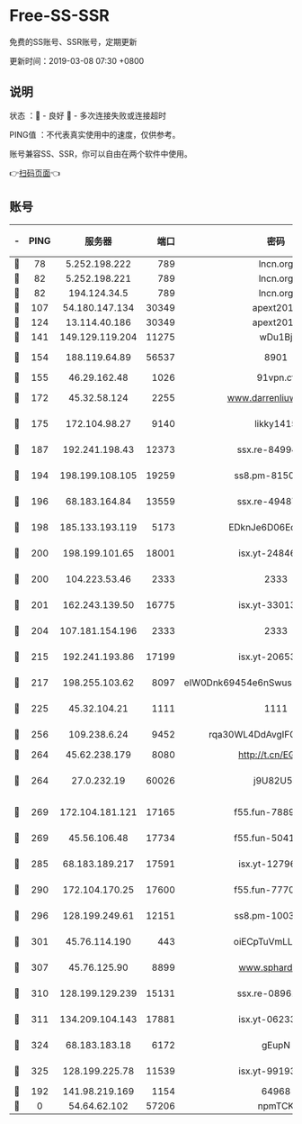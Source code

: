 # Free-SS-SSR

免费的SS账号、SSR账号，定期更新

更新时间：2019-03-08 07:30 +0800

## 说明

状态     ：🙂 - 良好 🙁 - 多次连接失败或连接超时

PING值   ：不代表真实使用中的速度，仅供参考。

账号兼容SS、SSR，你可以自由在两个软件中使用。

👉[扫码页面](https://liesauer.github.io/Free-SS-SSR/)👈

## 账号

|-|PING|服务器|端口|密码|加密方式|区域|
|:----:|:----:|:-----:|-----:|:----:|:----:|:----:|
|🙂|78|5.252.198.222|789|lncn.org|rc4|JP|
|🙂|82|5.252.198.221|789|lncn.org|rc4|JP|
|🙂|82|194.124.34.5|789|lncn.org|rc4|JP|
|🙂|107|54.180.147.134|30349|apext2019|chacha20|KR|
|🙂|124|13.114.40.186|30349|apext2019|chacha20|JP|
|🙂|141|149.129.119.204|11275|wDu1Bj|rc4-md5|HK|
|🙂|154|188.119.64.89|56537|8901|aes-256-cfb|RU|
|🙂|155|46.29.162.48|1026|91vpn.cf|rc4-md5|RU|
|🙂|172|45.32.58.124|2255|www.darrenliuwei.com|aes-256-cfb|JP|
|🙂|175|172.104.98.27|9140|likky1415|aes-256-cfb|JP|
|🙂|187|192.241.198.43|12373|ssx.re-84994554|aes-256-cfb|US|
|🙂|194|198.199.108.105|19259|ss8.pm-81509933|aes-256-cfb|US|
|🙂|196|68.183.164.84|13559|ssx.re-49487993|aes-256-cfb|US|
|🙂|198|185.133.193.119|5173|EDknJe6D06EoWDaw|aes-256-cfb|US|
|🙂|200|198.199.101.65|18001|isx.yt-24846326|aes-256-cfb|US|
|🙂|200|104.223.53.46|2333|2333|aes-256-cfb|US|
|🙂|201|162.243.139.50|16775|isx.yt-33013834|aes-256-cfb|US|
|🙂|204|107.181.154.196|2333|2333|aes-256-cfb|US|
|🙂|215|192.241.193.86|17199|isx.yt-20653329|aes-256-cfb|US|
|🙂|217|198.255.103.62|8097|eIW0Dnk69454e6nSwuspv9DmS201tQ0D|aes-256-cfb|US|
|🙂|225|45.32.104.21|1111|1111|aes-256-cfb|SG|
|🙂|256|109.238.6.24|9452|rqa30WL4DdAvgIFG6Fs3znzTa|aes-256-cfb|FR|
|🙂|264|45.62.238.179|8080|http://t.cn/EGJIyrl|rc4-md5|CA|
|🙂|264|27.0.232.19|60026|j9U82U53|xchacha20-ietf-poly1305|HK|
|🙂|269|172.104.181.121|17165|f55.fun-78892588|aes-256-cfb|SG|
|🙂|269|45.56.106.48|17734|f55.fun-50419069|aes-256-cfb|US|
|🙂|285|68.183.189.217|17591|isx.yt-12796868|aes-256-cfb|SG|
|🙂|290|172.104.170.25|17600|f55.fun-77704492|aes-256-cfb|SG|
|🙂|296|128.199.249.61|12151|ss8.pm-10038971|aes-256-cfb|SG|
|🙂|301|45.76.114.190|443|oiECpTuVmLLxk4Ts|aes-256-cfb|AU|
|🙂|307|45.76.125.90|8899|www.sphard.com|aes-256-cfb|AU|
|🙂|310|128.199.129.239|15131|ssx.re-08961164|aes-256-cfb|SG|
|🙂|311|134.209.104.143|17881|isx.yt-06233308|aes-256-cfb|SG|
|🙂|324|68.183.183.18|6172|gEupN|aes-256-cfb|SG|
|🙂|325|128.199.225.78|11539|isx.yt-99193903|aes-256-cfb|SG|
|🙂|192|141.98.219.169|1154|64968|chacha20|US|
|🙁|0|54.64.62.102|57206|npmTCK|rc4-md5|JP|
